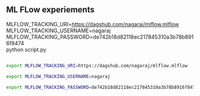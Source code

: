 ## ML FLow experiements


MLFLOW_TRACKING_URI=https://dagshub.com/nagaraj/mlflow.mlflow \
MLFLOW_TRACKING_USERNAME=nagaraj \
MLFLOW_TRACKING_PASSWORD=de742b18d82118ec217845310a3b78b8916f8474  \
python script.py

```bash

export MLFLOW_TRACKING_URI=https://dagshub.com/nagaraj/mlflow.mlflow 

export MLFLOW_TRACKING_USERNAME=nagaraj

export MLFLOW_TRACKING_PASSWORD=de742b18d82118ec217845310a3b78b8916f8474

```
